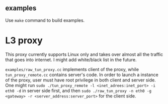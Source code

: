 examples
--------
Use `make` command to build examples.

# L3 proxy
This proxy currently supports Linux only and takes over almost all the traffic that goes into internet.
I might add white/black list in the future.

`examples/raw_tun_proxy.cc` implements client of the proxy, while `tun_proxy_remote.cc` contains server's code.
In order to launch a instance of the proxy, user must have root privilege in both client and server side.
One might run `sudo ./tun_proxy_remote -l <inet_adrees:inet_port> -i eth0 -d` in server side first, and then
`sudo ./raw_tun_proxy -n eth0 -g <gateway> -r <server_address:server_port>` for the client side.
